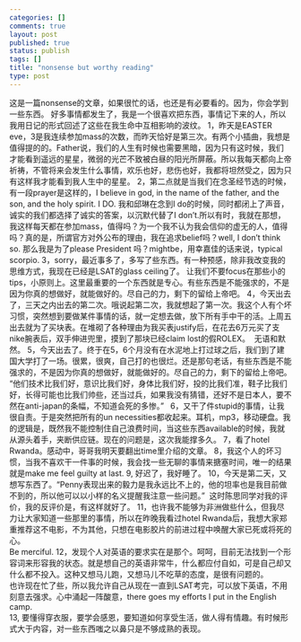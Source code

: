 ```yaml
--- 
categories: []
comments: true
layout: post
published: true
status: publish
tags: []
title: "nonsense but worthy reading"
type: post
---
```

<div id="msgcns!3725CC0EE38B1F6!289" class="bvMsg">这是一篇nonsense的文章，如果很忙的话，也还是有必要看的。因为，你会学到一些东西。 好多事情都发生了，我是一个很喜欢把东西，事情记下来的人，所以我用日记的形式回述了这些在我生命中互相影响的波纹。 1，昨天是EASTER eve，3是我连续参加mass的次数，而昨天恰好是第三次。有两个小插曲，我想是值得提的的。Father说，我们的人生有时候也需要黑暗，因为只有这时候，我们才能看到遥远的星星，微弱的光芒不致被白昼的阳光所屏蔽。所以我每天都向上帝祈祷，不管将来会发生什么事情，欢乐也好，悲伤也好，我都将坦然受之，因为只有这样我才能看到我人生中的星星。 2，第二点就是当我们在念圣经节选的时候，有一段prayer是这样的，I believe in god, in the name of the father, and the son, and the holy spirit. I DO. 我和邱琳在念到I do的时候，同时都闭上了声音，诚实的我们都选择了诚实的答案，以沉默代替了I don’t.所以有时，我就在那想，我这样每天都在参加mass，值得吗？为一个我不认为我会信仰的虚无的人，值得吗？真的是，所谓官方对外公布的理由，我在追求belief吗？well, I don’t think so. 那么我是为了please President 吗？mightbe，用幸嘉佳的话来说，typical scorpio.  3，sorry，最近事多了，多写了些东西。有一种预感，除非我改变我的思维方式，我现在已经是LSAT的glass ceiling了。 让我们不要focus在那些小的tips，小原则上。这里最重要的一个东西就是专心。有些东西是不能强求的，不是因为你真的想做好，就能做好的。尽自己的力，剩下的留给上帝吧。 4，今天出去了，三天之内出去的第二次。哦说起第二次，我就想起了第一次。我这个人有个坏习惯，突然想到要做某件事情的话，就一定想去做，放下所有手中干的活。上周五出去就为了买块表。在堆砌了各种理由为我买表justify后，在花去6万元买了支nike腕表后，双手伸进兜里，摸到了那块已经claim lost的假ROLEX。  无语和默然。 5，今天出去了。终于在5，6个月没有在水泥地上打过球之后，我们到了建国大学打了一场。很累，很爽，自己打的也很烂。还是那句老话，有些东西是不能强求的，不是因为你真的想做好，就能做好的。尽自己的力，剩下的留给上帝吧。<br>“他们技术比我们好，意识比我们好，身体比我们好，投的比我们准，鞋子比我们好，长得可能也比我们帅些，还当过兵，如果我没有猜错，还好不是日本人，要不然在anti-japan的条幅，不知道会死的多惨。”   6，又干了件stupid的事情，让我很自责。于是突然把所有的un necessities都收起来。耳机，mp3，移动硬盘。我的逻辑是，既然我不能控制住自己浪费时间，当这些东西available的时候，我就从源头着手，夹断供应链。现在的问题是，这次我能撑多久。 7，看了hotel Rwanda。感动中，哥哥我明天要翻出time里介绍的文章。 8，我这个人的坏习惯，当我不喜欢干一件事的时候，我会找一些无聊的事情来搪塞时间，唯一的结果就是make me feel guilty at last. 9, 好迟了，我好睡了。 10，今天是第二天，又想写东西了。“Penny表现出来的毅力是我永远比不上的，他的坦率也是我目前做不到的，所以他可以以小样的名义提醒我注意一些问题。”  这时陈思同学对我的评价，我的反评价是，有这样就好了。 11，也许我不能够为非洲做些什么，但我尽力让大家知道一些那里的事情，所以在昨晚我看过hotel Rwanda后，我想大家郑重推荐这不电影，不为其他，只想在电影胶片的前进过程中唤醒大家已死或将死的心。<br>Be merciful. 12，发现个人对英语的要求实在是那个。呵呵，目前无法找到一个形容词来形容我的状态。就是想自己的英语非常牛，什么都应付自如，可是自己却又什么都不投入。这种又想马儿跑，又想马儿不吃草的态度，是很有问题的。<br>也许现在忙了些，所以我允许自己从现在一直到LSAT考完，可以放下英语，不用刻意去强求。心中涌起一阵酸意，there goes my efforts I put in the English camp. <br>13, 要懂得穿衣服，要学会感恩，要知道如何享受生活，做人得有情趣。有时候形式大于内容，对一些东西嗤之以鼻只是不够成熟的表现。<br>
</div>
